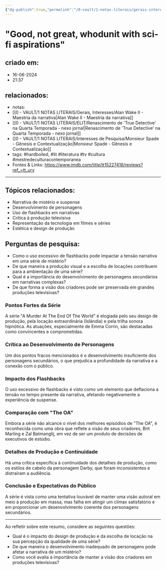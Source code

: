 ```yaml
---
{"dg-publish":true,"permalink":"/0-vault/1-notas-literais/gerais-interesses/a-murder-at-the-end-of-the-world-serie-televisiva-da-fx/","tags":["hardboiled","lit","literatura","tv","cultura","mestredeculturacontemporanea"],"dgHomeLink":true,"dgShowLocalGraph":true,"dgShowFileTree":true,"dgEnableSearch":true}
---
```


# "Good, not great, whodunit with sci-fi aspirations"

## criado em: 
- 16-06-2024
- 21:37
## relacionados:
- notas:
-  [[0 - VAULT/1 NOTAS LITERAIS/Gerais, Interesses/Alan Wake II - Maestria da narrativa\|Alan Wake II - Maestria da narrativa]]
- [[0 - VAULT/1 NOTAS LITERAIS/ELIT/Renascimento de 'True Detective' na Quarta Temporada - nexo jornal\|Renascimento de 'True Detective' na Quarta Temporada - nexo jornal]]
- [[0 - VAULT/1 NOTAS LITERAIS/Interesses de Pesquisa/Monsieur Spade - Gênesis e Contextualização\|Monsieur Spade - Gênesis e Contextualização]]
- tags: #hardboiled, #lit #literatura #tv #cultura #mestredeculturacontemporanea 
- Fontes & Links:  https://www.imdb.com/title/tt15227418/reviews?ref_=tt_urv
---

## Tópicos relacionados:
- Narrativa de mistério e suspense
- Desenvolvimento de personagens
- Uso de flashbacks em narrativas
- Crítica à produção televisiva
- Representação da tecnologia em filmes e séries
- Estética e design de produção

## Perguntas de pesquisa:
- Como o uso excessivo de flashbacks pode impactar a tensão narrativa em uma série de mistério?
- De que maneira a produção visual e a escolha de locações contribuem para a ambientação de uma série?
- Qual é a importância do desenvolvimento de personagens secundários em narrativas complexas?
- De que forma a visão dos criadores pode ser preservada em grandes produções televisivas?

### **Pontos Fortes da Série**
A série "A Murder At The End Of The World" é elogiada pelo seu design de produção, pela locação extraordinária (Islândia) e pela trilha sonora hipnótica. As atuações, especialmente de Emma Corrin, são destacadas como convincentes e comprometidas.

### **Crítica ao Desenvolvimento de Personagens**
Um dos pontos fracos mencionados é o desenvolvimento insuficiente dos personagens secundários, o que prejudica a profundidade da narrativa e a conexão com o público.

### **Impacto dos Flashbacks**
O uso excessivo de flashbacks é visto como um elemento que deflaciona a tensão no tempo presente da narrativa, afetando negativamente a experiência de suspense.

### **Comparação com "The OA"**
Embora a série não alcance o nível dos melhores episódios de "The OA", é reconhecida como uma obra que reflete a visão de seus criadores, Brit Marling e Zal Batmanglij, em vez de ser um produto de decisões de executivos de estúdio.

### **Detalhes de Produção e Continuidade**
Há uma crítica específica à continuidade dos detalhes de produção, como os estilos de cabelo da personagem Darby, que foram inconsistentes e distraíram a audiência.

### **Conclusão e Expectativas do Público**
A série é vista como uma tentativa louvável de manter uma visão autoral em meio à produção em massa, mas falha em atingir um clímax satisfatório e em proporcionar um desenvolvimento coerente dos personagens secundários.

---

Ao refletir sobre este resumo, considere as seguintes questões:
- Qual é o impacto do design de produção e da escolha de locação na sua percepção da qualidade de uma série?
- De que maneira o desenvolvimento inadequado de personagens pode afetar a narrativa de um mistério?
- Como você avalia a importância de manter a visão dos criadores em produções televisivas?
